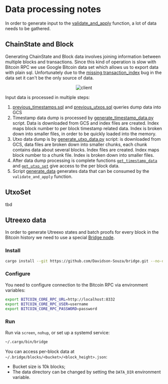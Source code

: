 # Data processing notes
In order to generate input to the [validate_and_apply](../packages/consensus/src/types/chain_state.cairo#L62) function, a lot of data needs to be gathered. 

## ChainState and Block
Generating ChainState and Block data involves joining information between multiple blocks and transactions. Since this kind of operation is slow with Bitcoin RPC we use Google Bitcoin data set which allows us to export data with plain sql. Unfortunately due to the [missing transaction_index](https://github.com/blockchain-etl/bitcoin-etl/issues/47) bug in the data set it can't be the only source of data.

<p align="center" width="100%">
  <img src="./img/data.svg" alt="client"/>
</p>

Input data is processed in multiple steps:
1. [previous_timestamps.sql](../scripts/data/previous_timestamps.sql) and [previous_utxos.sql](../scripts/data/previous_utxos.sql) queries dump data into GCS
2. Timestamp data dump is processed by [generate_timestamp_data.py](../scripts/data/generate_timestamp_data.py) script. Data is downloaded from GCS and index files are created. Index maps block number to per block timestamp related data. Index is broken down into smaller files, in order to be quickly loaded into the memory.
3. Utxo data dump is by [generate_utxo_data.py](../scripts/data/generate_utxo_data.py) script: is downloaded from GCS, data files are broken down into smaller chunks, each chunk contains data about several blocks. Index files are created. Index maps block number to a chunk file. Index is broken down into smaller files.
4. After data dump processing is complete functions [`get_timestamp_data`](../scripts/data/generate_timestamp_data.py#L88) and [`get_utxo_set`](../scripts/data/generate_utxo_data.py#L125)  give access to the per block data.
5. Script [generate_data](../scripts/data/generate_data.py) generates data that can be consumed by the `validate_and_apply` function.

## UtxoSet
tbd

## Utreexo data

In order to generate Utreexo states and batch proofs for every block in the Bitcoin history we need to use a special [Bridge node](https://github.com/Davidson-Souza/bridge).

### Install

```sh
cargo install --git https://github.com/Davidson-Souza/bridge.git --no-default-features --features shinigami
```

### Configure

You need to configure connection to the Bitcoin RPC via environment variables:

```sh
export BITCOIN_CORE_RPC_URL=http://localhost:8332
export BITCOIN_CORE_RPC_USER=username
export BITCOIN_CORE_RPC_PASSWORD=password
```

### Run

Run via `screen`, `nohup`, or set up a systemd service:

```sh
~/.cargo/bin/bridge
```

You can access per-block data at `~/.bridge/blocks/<bucket>/<block_height>.json`:
- Bucket size is 10k blocks;
- The data directory can be changed by setting the `DATA_DIR` environment variable.
